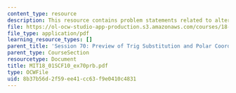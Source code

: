 ```yaml
---
content_type: resource
description: This resource contains problem statements related to alternate solutions.
file: https://ol-ocw-studio-app-production.s3.amazonaws.com/courses/18-01sc-single-variable-calculus-fall-2010/8b37b56d2f59ee41cc63f9e0410c4831_MIT18_01SCF10_ex70prb.pdf
file_type: application/pdf
learning_resource_types: []
parent_title: 'Session 70: Preview of Trig Substitution and Polar Coordinates'
parent_type: CourseSection
resourcetype: Document
title: MIT18_01SCF10_ex70prb.pdf
type: OCWFile
uid: 8b37b56d-2f59-ee41-cc63-f9e0410c4831
---
```

